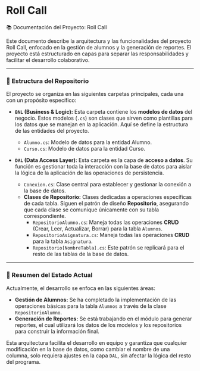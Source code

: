 # Roll Call


📚 Documentación del Proyecto: Roll Call

Este documento describe la arquitectura y las funcionalidades del proyecto Roll Call, enfocado en la gestión de alumnos y la generación de reportes. El proyecto está estructurado en capas para separar las responsabilidades y facilitar el desarrollo colaborativo.

---

### 📁 Estructura del Repositorio

El proyecto se organiza en las siguientes carpetas principales, cada una con un propósito específico:

* **`BNL` (Business & Logic):**
    Esta carpeta contiene los **modelos de datos** del negocio. Estos modelos (`.cs`) son clases que sirven como plantillas para los datos que se manejan en la aplicación. Aquí se define la estructura de las entidades del proyecto.
    * `Alumno.cs`: Modelo de datos para la entidad Alumno.
    * `Curso.cs`: Modelo de datos para la entidad Curso.

* **`DAL` (Data Access Layer):**
    Esta carpeta es la capa de **acceso a datos**. Su función es gestionar toda la interacción con la base de datos para aislar la lógica de la aplicación de las operaciones de persistencia.
    * `Conexion.cs`: Clase central para establecer y gestionar la conexión a la base de datos.
    * **Clases de Repositorio:** Clases dedicadas a operaciones específicas de cada tabla. Siguen el patrón de diseño **Repositorio**, asegurando que cada clase se comunique únicamente con su tabla correspondiente.
        * `RepositorioAlumno.cs`: Maneja todas las operaciones **CRUD** (Crear, Leer, Actualizar, Borrar) para la tabla `Alumnos`.
        * `RepositorioAsignatura.cs`: Maneja todas las operaciones **CRUD** para la tabla `Asignatura`.
        * `Repositorio[NombreTabla].cs`: Este patrón se replicará para el resto de las tablas de la base de datos.

---

### 📝 Resumen del Estado Actual

Actualmente, el desarrollo se enfoca en las siguientes áreas:

* **Gestión de Alumnos:** Se ha completado la implementación de las operaciones básicas para la tabla `Alumnos` a través de la clase `RepositorioAlumno`.
* **Generación de Reportes:** Se está trabajando en el módulo para generar reportes, el cual utilizará los datos de los modelos y los repositorios para construir la información final.

Esta arquitectura facilita el desarrollo en equipo y garantiza que cualquier modificación en la base de datos, como cambiar el nombre de una columna, solo requiera ajustes en la capa `DAL`, sin afectar la lógica del resto del programa.
